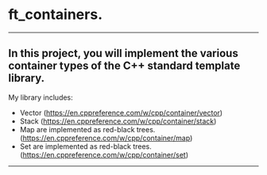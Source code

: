 # ft_containers.
-------------

In this project, you will implement the various container types of the C++ standard template library.
---------------

My library includes:

* Vector (https://en.cppreference.com/w/cpp/container/vector)
* Stack (https://en.cppreference.com/w/cpp/container/stack)
* Map are implemented as red-black trees. (https://en.cppreference.com/w/cpp/container/map)
* Set are implemented as red-black trees. (https://en.cppreference.com/w/cpp/container/set)

---------------



